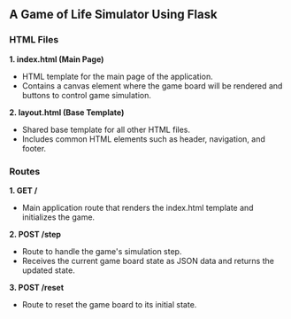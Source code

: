 ## A Game of Life Simulator Using Flask

### HTML Files

**1. index.html (Main Page)**
- HTML template for the main page of the application.
- Contains a canvas element where the game board will be rendered and buttons to control game simulation.

**2. layout.html (Base Template)**
- Shared base template for all other HTML files.
- Includes common HTML elements such as header, navigation, and footer.

### Routes

**1. GET /**
- Main application route that renders the index.html template and initializes the game.

**2. POST /step**
- Route to handle the game's simulation step.
- Receives the current game board state as JSON data and returns the updated state.

**3. POST /reset**
- Route to reset the game board to its initial state.